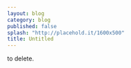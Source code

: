 ```yaml
---
layout: blog
category: blog
published: false
splash: "http://placehold.it/1600x500"
title: Untitled
---
```


to delete.